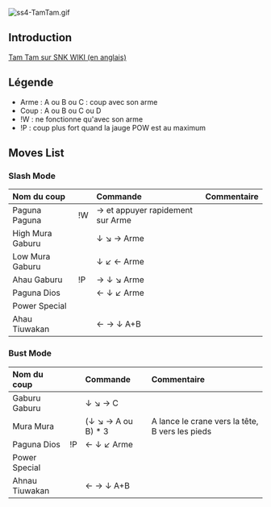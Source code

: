 ![](ss4-TamTam.gif "ss4-TamTam.gif")

## Introduction

[Tam Tam sur SNK WIKI (en anglais)](http://snk.wikia.com/wiki/Tam_Tam)

## Légende

- Arme : A ou B ou C : coup avec son arme
- Coup : A ou B ou C ou D
- !W : ne fonctionne qu'avec son arme
- !P : coup plus fort quand la jauge POW est au maximum

## Moves List

### Slash Mode

| Nom du coup      |     | Commande                         | Commentaire |
|:-----------------|-----|:---------------------------------|:------------|
| Paguna Paguna    | !W  | → et appuyer rapidement sur Arme |             |
| High Mura Gaburu |     | ↓ ↘ → Arme                       |             |
| Low Mura Gaburu  |     | ↓ ↙ ← Arme                       |             |
| Ahau Gaburu      | !P  | → ↓ ↘ Arme                       |             |
| Paguna Dios      |     | ← ↓ ↙ Arme                       |             |
| Power Special    |     |                                  |             |
| Ahau Tiuwakan    |     | ← → ↓ A+B                        |             |

### Bust Mode

| Nom du coup    |     | Commande            | Commentaire                                     |
|:---------------|-----|:--------------------|:------------------------------------------------|
| Gaburu Gaburu  |     | ↓ ↘ → C             |                                                 |
| Mura Mura      |     | (↓ ↘ → A ou B) \* 3 | A lance le crane vers la tête, B vers les pieds |
| Paguna Dios    | !P  | ← ↓ ↙ Arme          |                                                 |
| Power Special  |     |                     |                                                 |
| Ahnau Tiuwakan |     | ← → ↓ A+B           |                                                 |
